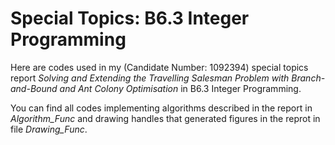 # Special Topics: B6.3 Integer Programming
Here are codes used in my (Candidate Number: 1092394) special topics report _Solving and Extending the Travelling Salesman Problem with Branch-and-Bound and Ant Colony Optimisation_ in B6.3 Integer Programming. 

You can find all codes implementing algorithms described in the report in _Algorithm_Func_ and drawing handles that generated figures in the reprot in file _Drawing_Func_. 
